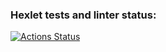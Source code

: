 ### Hexlet tests and linter status:
[![Actions Status](https://github.com/tpl-86/python-project-50/actions/workflows/hexlet-check.yml/badge.svg)](https://github.com/tpl-86/python-project-50/actions)